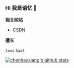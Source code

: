 ### Hi 我是谙忆 👋

**相关网站**  

- [CSDN](https://chenhx.blog.csdn.net/) 

**擅长**  

<code>Java</code>
<code>SaaS</code>

[![chenhaoxiang's github stats](https://github-readme-stats.vercel.app/api?username=chenhaoxiang&hide=prs,issues,contribs&count_private=true&show_icons=true)](https://github.com/chenhaoxiang)

<!--
**chenhaoxiang/chenhaoxiang** is a ✨ _special_ ✨ repository because its `README.md` (this file) appears on your GitHub profile.

Here are some ideas to get you started:

- 🔭 I’m currently working on ...
- 🌱 I’m currently learning ...
- 👯 I’m looking to collaborate on ...
- 🤔 I’m looking for help with ...
- 💬 Ask me about ...
- 📫 How to reach me: ...
- 😄 Pronouns: ...
- ⚡ Fun fact: ...
-->
